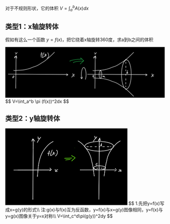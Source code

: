 对于不规则形状，它的体积 $V=\int_a^bA(x)dx$ 

## 类型1：x轴旋转体

假如有这么一个函数 $y=f(x)$，把它绕着x轴旋转360度，求a到b之间的体积

<img src="assets/image-20220721122527164.png" alt="image-20220721122527164" style="zoom:50%;" />
$$
V=\int_a^b \pi (f(x))^2dx
$$


## 类型2：y轴旋转体

<img src="assets/image-20220721123959238.png" alt="image-20220721123959238" style="zoom:50%;" />
$$
1.先把y=f(x)写成x=g(y)的形式\\
注:g(x)与f(x)互为反函数，y=f(x)与x=g(y)图像相同，y=f(x)与y=g(x)图像关于y=x对称\\
V=\int_c^d\pi(g(y))^2dy
$$
